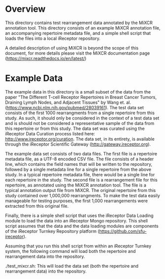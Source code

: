# Overview 
This directory contains test rearrangement data annotated by the MiXCR annotation tool. This directory consists of an example MiXCR annotation file, an accompanying repertoire metadata file, and a simple shell script that loads the files into a local iReceptor repository.

A detailed description of using MiXCR is beyond the scope of this document, for more details please visit the MiXCR documentation page (https://mixcr.readthedocs.io/en/latest/)

# Example Data

The example data in this directory is a small subset of the data from the paper "The Different T-cell Receptor Repertoires in Breast Cancer Tumors, Draining Lymph Nodes, and Adjacent Tissues" by Wang et. al. (https://www.ncbi.nlm.nih.gov/pubmed/28039161). The test data set consists of the first 1000 rearrangments from a single repertoire from this study. As such, it should only be considered in the context of a test data set and is should not be considered a representative sample of the data from this repertoire or from this study. The data set was curated using the iReceptor Data Curation process listed here: http://www.ireceptor.org/curation. The data set, in its entirety, is available through the iReceptor Scientific Gateway (http://gateway.ireceptor.org).

The example data set consists of two data files. The first file is a repertoire metadata file, as a UTF-8 encoded CSV file. The file consists of a header line, which contains the field names that will be written to the repository, followed by a single metadata line for a single repertoire from the above study. In a typical repertoire metadata file, there would be a single line for each repertoire in the study. The second file is a rearrangement file for this repertoire, as annotated using the MiXCR annotation tool. The file is a typical annotation output file from MiXCR. The original repertoire from this study contained over 1,000,000 rearrangments. To make the test data easily manageable for testing purposes, the first 1,000 rearrangements were extracted from this original file. 

Finally, there is a simple shell script that uses the iReceptor Data Loading module to load the data into an iReceptor Mongo repository. This shell script assumes that the data and the data loading modules are components of the iReceptor Turnkey Repository platform (https://github.com/sfu-ireceptor).

Assuming that you run this shell script from within an iReceptor Turnkey system, the following command will load both the repertoire and rearrangement data into the repository.

./test_mixcr.sh: This will load the data set (both the repertoire and rearrangement data) into the repository.
